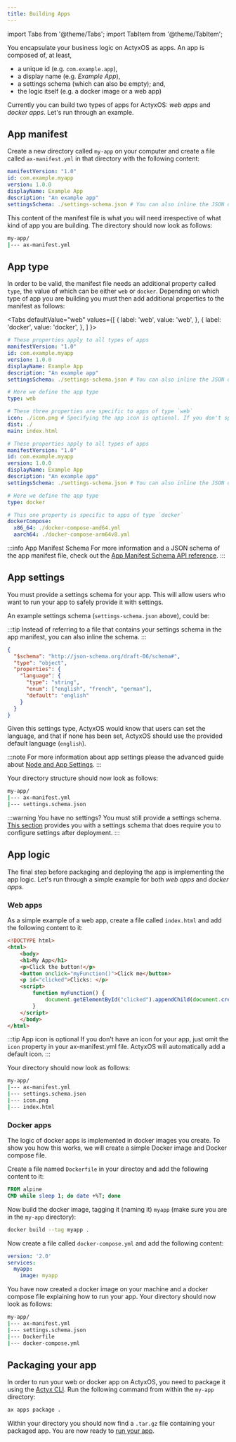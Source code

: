 ```yaml
---
title: Building Apps
---
```


import Tabs from '@theme/Tabs';
import TabItem from '@theme/TabItem';

You encapsulate your business logic on ActyxOS as apps. An app is composed of, at least,

- a unique id (e.g. `com.example.app`),
- a display name (e.g. _Example App_),
- a settings schema (which can also be empty); and,
- the logic itself (e.g. a docker image or a web app)

Currently you can build two types of apps for ActyxOS: _web apps_ and _docker apps_. Let's run through an example.

## App manifest

Create a new directory called `my-app` on your computer and create a file called `ax-manifest.yml` in that directory with the following content:

```yml
manifestVersion: "1.0"
id: com.example.myapp
version: 1.0.0
displayName: Example App
description: "An example app"
settingsSchema: ./settings-schema.json # You can also inline the JSON object that defines your settings schema
```

This content of the manifest file is what you will need irrespective of what kind of app you are building. The directory should now look as follows:

```bash
my-app/
|--- ax-manifest.yml
```

## App type

In order to be valid, the manifest file needs an additional property called `type`, the value of which can be either `web` or `docker`. Depending on which type of app you are building you must then add additional properties to the manifest as follows:

<Tabs
  defaultValue="web"
  values={[
    { label: 'web', value: 'web', },
    { label: 'docker', value: 'docker', },
  ]
}>
<TabItem value="web">

```yml
# These properties apply to all types of apps
manifestVersion: "1.0"
id: com.example.myapp
version: 1.0.0
displayName: Example App
description: "An example app"
settingsSchema: ./settings-schema.json # You can also inline the JSON object that defines your settings schema

# Here we define the app type
type: web

# These three properties are specific to apps of type `web`
icon: ./icon.png # Specifying the app icon is optional. If you don't specify an icon for your app, ActyxOS will automatically use a default icon.
dist: ./
main: index.html
```

</TabItem>
<TabItem value="docker">

```yml
# These properties apply to all types of apps
manifestVersion: "1.0"
id: com.example.myapp
version: 1.0.0
displayName: Example App
description: "An example app"
settingsSchema: ./settings-schema.json # You can also inline the JSON object that defines your settings schema

# Here we define the app type
type: docker

# This one property is specific to apps of type `docker`
dockerCompose:
  x86_64: ./docker-compose-amd64.yml
  aarch64: ./docker-compose-arm64v8.yml
```

</TabItem>
</Tabs>

:::info App Manifest Schema
For more information and a JSON schema of the app manifest file, check out the [App Manifest Schema API reference](../api/app-manifest-schema.md).
:::

## App settings

You must provide a settings schema for your app. This will allow users who want to run your app to safely provide it with settings.

An example settings schema (`settings-schema.json` above), could be:

:::tip
Instead of referring to a file that contains your settings schema in the app manifest, you can also inline the schema.
:::

```json
{
  "$schema": "http://json-schema.org/draft-06/schema#",
  "type": "object",
  "properties": {
    "language": {
      "type": "string",
      "enum": ["english", "french", "german"],
      "default": "english"
    }
  }
}
```

Given this settings type, ActyxOS would know that users can set the language, and that if none has been set, ActyxOS should use the provided default language (`english`).

:::note
For more information about app settings please the advanced guide about [Node and App Settings](../advanced-guides/node-and-app-settings.md).
:::

Your directory structure should now look as follows:

```bash
my-app/
|--- ax-manifest.yml
|--- settings.schema.json
```

:::warning You have no settings?
You must still provide a settings schema. [This section](/docs/os/advanced-guides/node-and-app-settings#deploying-an-app-without-settings) provides you with a settings schema that does require you to configure settings after deployment.
:::

## App logic

The final step before packaging and deploying the app is implementing the app logic. Let's run through a simple example for both _web apps_ and _docker apps_.

### Web apps

As a simple example of a web app, create a file called `index.html` and add the following content to it:

```html
<!DOCTYPE html>
<html>
    <body>
    <h1>My App</h1>
    <p>Click the button!</p>
    <button onclick="myFunction()">Click me</button>
    <p id="clicked">Clicks: </p>
    <script>
        function myFunction() {
            document.getElementById("clicked").appendChild(document.createTextNode("click, "));
        }
    </script>
    </body>
</html>
```

:::tip App icon is optional
If you don't have an icon for your app, just omit the `icon` property in your ax-manifest.yml file. ActyxOS will automatically add a default icon.
:::

Your directory should now look as follows:

```bash
my-app/
|--- ax-manifest.yml
|--- settings.schema.json
|--- icon.png
|--- index.html
```

### Docker apps

The logic of docker apps is implemented in docker images you create. To show you how this works, we will create a simple Docker image and Docker compose file.

Create a file named `Dockerfile` in your directoy and add the following content to it:

```Dockerfile
FROM alpine
CMD while sleep 1; do date +%T; done
```

Now build the docker image, tagging it (naming it) `myapp` (make sure you are in the `my-app` directory):

```bash
docker build --tag myapp .
```

Now create a file called `docker-compose.yml` and add the following content:

```yaml
version: '2.0'
services:
  myapp:
    image: myapp
```

You have now created a docker image on your machine and a docker compose file explaining how to run your app. Your directory should now look as follows:

```bash
my-app/
|--- ax-manifest.yml
|--- settings.schema.json
|--- Dockerfile
|--- docker-compose.yml
```

## Packaging your app

In order to run your web or docker app on ActyxOS, you need to package it using the [Actyx CLI](../../cli/getting-started). Run the following command from within the `my-app` directory:

```bash
ax apps package .
```

Within your directory you should now find a `.tar.gz` file containing your packaged app. You are now ready to [run your app](running-apps.md).

